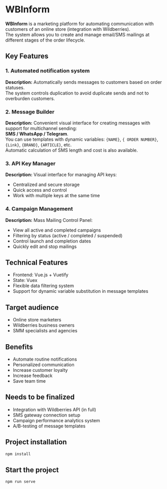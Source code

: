 # WBInform

**WBInform** is a marketing platform for automating communication with customers of an online store (integration with Wildberries).  
The system allows you to create and manage email/SMS mailings at different stages of the order lifecycle.

## Key Features

### 1. Automated notification system

**Description:** Automatically sends messages to customers based on order statuses.  
The system controls duplication to avoid duplicate sends and not to overburden customers.

### 2. Message Builder

**Description:** Convenient visual interface for creating messages with support for multichannel sending:  
**SMS / WhatsApp / Telegram**.  
You can use templates with dynamic variables: `{NAME}`, `{ ORDER NUMBER}`, `{Link}`, `{BRAND}`, `{ARTICLE}`, etc.  
Automatic calculation of SMS length and cost is also available.

### 3. API Key Manager

**Description:** Visual interface for managing API keys:

- Centralized and secure storage
- Quick access and control
- Work with multiple keys at the same time

### 4. Campaign Management

**Description:**
Mass Mailing Control Panel:

- View all active and completed campaigns
- Filtering by status (active / completed / suspended)
- Control launch and completion dates
- Quickly edit and stop mailings

## Technical Features

- Frontend: Vue.js + Vuetify
- State: Vuex
- Flexible data filtering system
- Support for dynamic variable substitution in message templates

## Target audience

- Online store marketers
- Wildberries business owners
- SMM specialists and agencies

## Benefits

- Automate routine notifications
- Personalized communication
- Increase customer loyalty
- Increase feedback
- Save team time

## Needs to be finalized

- Integration with Wildberries API (in full)
- SMS gateway connection setup
- Campaign performance analytics system
- A/B-testing of message templates

## Project installation

```bash
npm install
```

## Start the project

```bash
npm run serve
```
